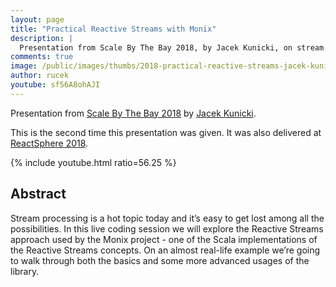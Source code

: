 ```yaml
---
layout: page
title: "Practical Reactive Streams with Monix"
description: |
  Presentation from Scale By The Bay 2018, by Jacek Kunicki, on stream processing with Monix.
comments: true
image: /public/images/thumbs/2018-practical-reactive-streams-jacek-kunicki-sbtb2.png
author: rucek
youtube: sf56A8ohAJI
---
```


Presentation from
[Scale By The Bay 2018](https://scalebythebay2018.sched.com/) by
[Jacek Kunicki](https://twitter.com/rucek).

This is the second time this presentation was given. It
was also delivered at [ReactSphere 2018](./2018-practical-reactive-streams-jacek-kunicki.html).

{% include youtube.html ratio=56.25 %}

## Abstract

Stream processing is a hot topic today and it’s easy to get lost among all the possibilities. In this live coding session we will explore the Reactive Streams approach used by the Monix project - one of the Scala implementations of the Reactive Streams concepts. On an almost real-life example we’re going to walk through both the basics and some more advanced usages of the library.
